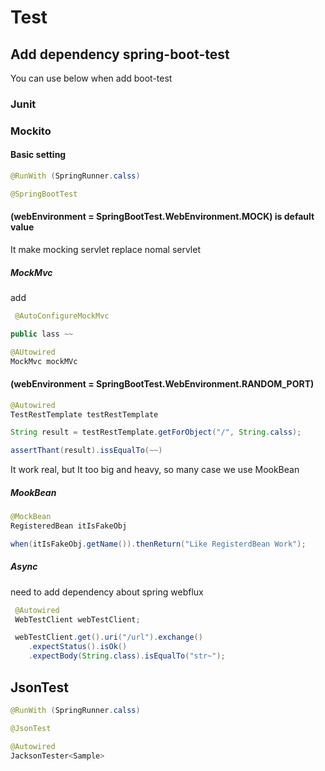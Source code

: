 # Test


## Add dependency spring-boot-test
You can use below when add boot-test

### Junit

### Mockito

#### Basic setting

```java
@RunWith (SpringRunner.calss)

@SpringBootTest
```


#### (webEnvironment = SpringBootTest.WebEnvironment.MOCK) is default value

It make mocking servlet replace nomal servlet

##### MockMvc

add
```java
 @AutoConfigureMockMvc

public lass ~~
```

```java
@AUtowired
MockMvc mockMVc

```

#### (webEnvironment = SpringBootTest.WebEnvironment.RANDOM_PORT)

```java
@Autowired 
TestRestTemplate testRestTemplate

String result = testRestTemplate.getForObject("/", String.calss);

assertThant(result).issEqualTo(~~)
``` 

It work real, but It too big and heavy, so many case we use MookBean

##### MookBean

```java
@MockBean
RegisteredBean itIsFakeObj

when(itIsFakeObj.getName()).thenReturn("Like RegisterdBean Work");

```


##### Async

need to add dependency about spring webflux

```java
 @Autowired
 WebTestClient webTestClient;

 webTestClient.get().uri("/url").exchange()
    .expectStatus().isOk()
    .expectBody(String.class).isEqualTo("str~");
 ```


##  JsonTest

```java
@RunWith (SpringRunner.calss)

@JsonTest

@Autowired
JacksonTester<Sample>
```

